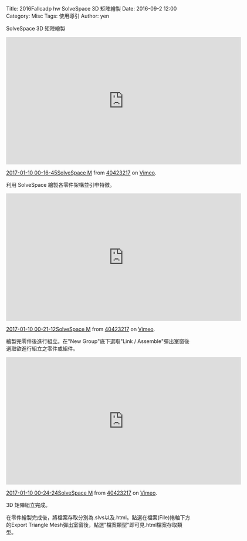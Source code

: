 Title: 2016Fallcadp hw SolveSpace 3D 矩陣繪製
Date: 2016-09-2 12:00
Category: Misc
Tags: 使用導引
Author: yen



<!-- PELICAN_END_SUMMARY -->

SolveSpace 3D 矩陣繪製
<iframe src="https://player.vimeo.com/video/198702634" width="640" height="347" frameborder="0" webkitallowfullscreen mozallowfullscreen allowfullscreen></iframe> <p><a href="https://vimeo.com/198702634">2017-01-10 00-16-45SolveSpace M</a> from <a href="https://vimeo.com/user61170413">40423217</a> on <a href="https://vimeo.com">Vimeo</a>.</p>
</p>
利用 SolveSpace 繪製各零件架構並引申特徵。
<p> 
<iframe src="https://player.vimeo.com/video/198702765" width="640" height="347" frameborder="0" webkitallowfullscreen mozallowfullscreen allowfullscreen></iframe> <p><a href="https://vimeo.com/198702765">2017-01-10 00-21-12SolveSpace M</a> from <a href="https://vimeo.com/user61170413">40423217</a> on <a href="https://vimeo.com">Vimeo</a>.</p>
</p>
繪製完零件後進行組立。在"New Group"底下選取"Link / Assemble"彈出室窗後選取欲進行組立之零件或組件。
<p> 
<iframe src="https://player.vimeo.com/video/198702842" width="640" height="347" frameborder="0" webkitallowfullscreen mozallowfullscreen allowfullscreen></iframe> <p><a href="https://vimeo.com/198702842">2017-01-10 00-24-24SolveSpace M</a> from <a href="https://vimeo.com/user61170413">40423217</a> on <a href="https://vimeo.com">Vimeo</a>.</p>
</p>
3D 矩陣組立完成。
<p> 
<p>
在零件繪製完成後，將檔案存取分別為.slvs以及.html。點選在檔案(File)捲軸下方的Export Triangle Mesh彈出室窗後，點選"檔案類型"即可見.html檔案存取類型。
<p>
